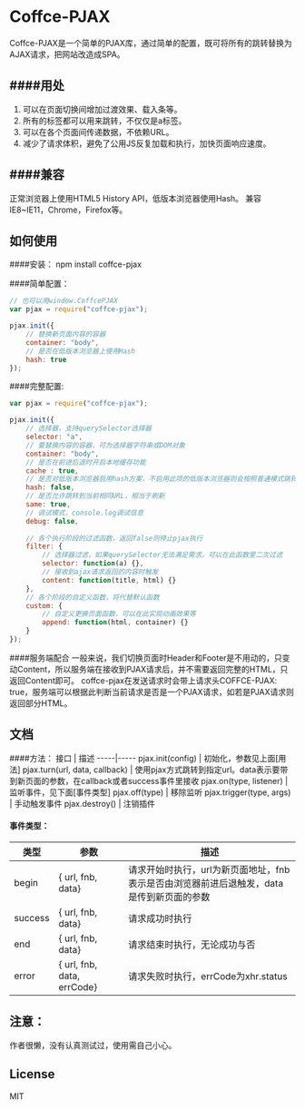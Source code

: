 # Coffce-PJAX
Coffce-PJAX是一个简单的PJAX库，通过简单的配置，既可将所有的跳转替换为AJAX请求，把网站改造成SPA。

####用处
---
1. 可以在页面切换间增加过渡效果、载入条等。
2. 所有的标签都可以用来跳转，不仅仅是a标签。
3. 可以在各个页面间传递数据，不依赖URL。
4. 减少了请求体积，避免了公用JS反复加载和执行，加快页面响应速度。

####兼容
---
正常浏览器上使用HTML5 History API，低版本浏览器使用Hash。
兼容IE8~IE11，Chrome，Firefox等。

## 如何使用
####安装：
    npm install coffce-pjax

####简单配置：
``` javascript
// 也可以用window.CoffcePJAX
var pjax = require("coffce-pjax");

pjax.init({
    // 替换新页面内容的容器
    container: "body",
    // 是否在低版本浏览器上使用Hash
    hash: true
});
```
####完整配置:
``` javascript
var pjax = require("coffce-pjax");

pjax.init({
    // 选择器，支持querySelector选择器
    selector: "a",
    // 要替换内容的容器，可为选择器字符串或DOM对象
    container: "body",
    // 是否在前进后退时开启本地缓存功能
    cache : true,
    // 是否对低版本浏览器启用hash方案，不启用此项的低版本浏览器则会按照普通模式跳转
    hash: false,
    // 是否允许跳转到当前相同URL，相当于刷新
    same: true,
    // 调试模式，console.log调试信息
    debug: false,
    
    // 各个执行阶段的过滤函数，返回false则停止pjax执行
    filter: {
        // 选择器过滤，如果querySelector无法满足需求，可以在此函数里二次过滤
        selector: function(a) {},
        // 接收到ajax请求返回的内容时触发
        content: function(title, html) {}
    },
    // 各个阶段的自定义函数，将代替默认函数
    custom: {
        // 自定义更换页面函数，可以在此实现动画效果等
        append: function(html, container) {}
    }
});
```

####服务端配合
一般来说，我们切换页面时Header和Footer是不用动的，只变动Content，所以服务端在接收到PJAX请求后，并不需要返回完整的HTML，只返回Content即可。
coffce-pjax在发送请求时会带上请求头COFFCE-PJAX: true，服务端可以根据此判断当前请求是否是一个PJAX请求，如若是PJAX请求则返回部分HTML。

## 文档
####方法：
接口 | 描述
-----|-----
pjax.init(config) | 初始化，参数见上面[用法]
pjax.turn(url, data, callback) | 使用pjax方式跳转到指定url。data表示要带到新页面的参数，在callback或者success事件里接收
pjax.on(type, listener) | 监听事件，见下面[事件类型]
pjax.off(type) | 移除监听
pjax.trigger(type, args) | 手动触发事件
pjax.destroy() | 注销插件

#### 事件类型：
类型 | 参数 | 描述
-----|------|------
begin   | { url, fnb, data} | 请求开始时执行，url为新页面地址，fnb表示是否由浏览器前进后退触发，data是传到新页面的参数
success | { url, fnb, data} | 请求成功时执行
end     | { url, fnb, data} | 请求结束时执行，无论成功与否
error   | { url, fnb, data, errCode} | 请求失败时执行，errCode为xhr.status

## 注意：
作者很懒，没有认真测试过，使用需自己小心。

## License
MIT